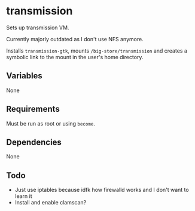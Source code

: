 transmission
=========

Sets up transmission VM.

Currently majorly outdated as I don't use NFS anymore.

Installs `transmission-gtk`, mounts `/big-store/transmission`
and creates a symbolic link to the mount in the user's home directory.

Variables
------------

None

Requirements
------------

Must be run as root or using `become`.

Dependencies
------------

None

Todo
------------

- Just use iptables because idfk how firewalld works and I don't want to learn it
- Install and enable clamscan?
